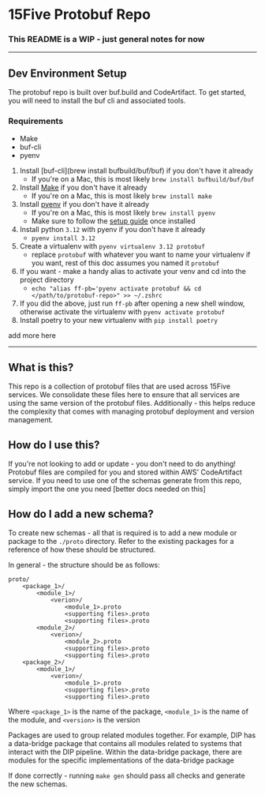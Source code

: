 # 15Five Protobuf Repo

### This README is a WIP - just general notes for now

---

## Dev Environment Setup

The protobuf repo is built over buf.build and CodeArtifact. To get started, you will need to install the buf cli and 
associated tools.

### Requirements
- Make
- buf-cli
- pyenv

1) Install [buf-cli](brew install bufbuild/buf/buf) if you don't have it already
   * If you're on a Mac, this is most likely `brew install bufbuild/buf/buf`
2) Install [Make](https://formulae.brew.sh/formula/make) if you don't have it already
   * If you're on a Mac, this is most likely `brew install make` 
3) Install [pyenv](https://github.com/pyenv/pyenv?tab=readme-ov-file#installation) if you don't have it already
   * If you're on a Mac, this is most likely `brew install pyenv`
   * Make sure to follow the [setup guide](https://github.com/pyenv/pyenv?tab=readme-ov-file#set-up-your-shell-environment-for-pyenv) once installed
4) Install python `3.12` with pyenv if you don't have it already
   * `pyenv install 3.12`
5) Create a virtualenv with `pyenv virtualenv 3.12 protobuf`
   * replace `protobuf` with whatever you want to name your virtualenv if you want, rest of this doc assumes you 
        named it `protobuf`
6) If you want - make a handy alias to activate your venv and cd into the project directory
   * `echo "alias ff-pb='pyenv activate protobuf && cd </path/to/protobuf-repo>" >> ~/.zshrc`
7) If you did the above, just run `ff-pb` after opening a new shell window, otherwise activate the virtualenv
   with `pyenv activate protobuf`
8) Install poetry to your new virtualenv with `pip install poetry`

add more here



---

## What is this?
This repo is a collection of protobuf files that are used across 15Five services. We consolidate these files here to 
ensure that all services are using the same version of the protobuf files. Additionally - this helps reduce the 
complexity that comes with managing protobuf deployment and version management.

## How do I use this?
If you're not looking to add or update - you don't need to do anything! Protobuf files are compiled for you and 
stored within AWS' CodeArtifact service. If you need to use one of the schemas generate from this repo, simply 
import the one you need [better docs needed on this]

## How do I add a new schema?
To create new schemas - all that is required is to add a new module or package to the `./proto` directory.
Refer to the existing packages for a reference of how these should be structured.

In general - the structure should be as follows:
```
proto/
    <package_1>/
        <module_1>/
            <verion>/
                <module_1>.proto
                <supporting files>.proto
                <supporting files>.proto
        <module_2>/
            <verion>/
                <module_2>.proto
                <supporting files>.proto
                <supporting files>.proto
    <package_2>/
        <module_1>/
            <verion>/
                <module_1>.proto
                <supporting files>.proto
                <supporting files>.proto

```

Where `<package_1>` is the name of the package, `<module_1>` is the name of the module, and `<version>` is the version

Packages are used to group related modules together. For example, DIP has a data-bridge package that contains all 
modules related to systems that interact with the DIP pipeline. Within the data-bridge package, there are modules 
for the specific implementations of the data-bridge package

If done correctly - running `make gen` should pass all checks and generate the new schemas.